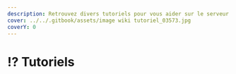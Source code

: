 ```yaml
---
description: Retrouvez divers tutoriels pour vous aider sur le serveur.
cover: ../../.gitbook/assets/image wiki tutoriel_03573.jpg
coverY: 0
---
```


# ⁉️ Tutoriels

